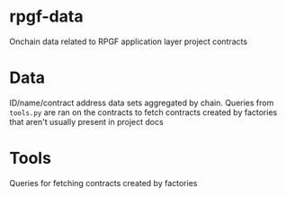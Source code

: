# rpgf-data
Onchain data related to RPGF application layer project contracts

# Data
ID/name/contract address data sets aggregated by chain. Queries from `tools.py` are ran on the contracts to fetch contracts created by factories that aren't usually present in project docs

# Tools
Queries for fetching contracts created by factories
